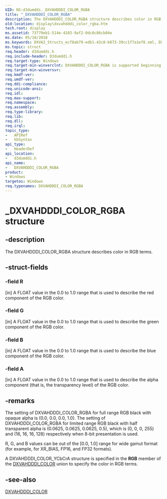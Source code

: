 ```yaml
---
UID: NS:d3dumddi._DXVAHDDDI_COLOR_RGBA
title: "_DXVAHDDDI_COLOR_RGBA"
description: The DXVAHDDDI_COLOR_RGBA structure describes color in RGB terms.
old-location: display\dxvahdddi_color_rgba.htm
tech.root: display
ms.assetid: 73779eb1-514e-4103-9af2-0dc0c86cb04e
ms.date: 05/10/2018
ms.keywords: DXVA2_Structs_ecf8ab79-edb1-42c8-b873-39cc1f7a1ef8.xml, DXVAHDDDI_COLOR_RGBA, DXVAHDDDI_COLOR_RGBA structure [Display Devices], _DXVAHDDDI_COLOR_RGBA, d3dumddi/DXVAHDDDI_COLOR_RGBA, display.dxvahdddi_color_rgba
ms.topic: struct
req.header: d3dumddi.h
req.include-header: D3dumddi.h
req.target-type: Windows
req.target-min-winverclnt: DXVAHDDDI_COLOR_RGBA is supported beginning with the Windows 7 operating system.
req.target-min-winversvr: 
req.kmdf-ver: 
req.umdf-ver: 
req.ddi-compliance: 
req.unicode-ansi: 
req.idl: 
req.max-support: 
req.namespace: 
req.assembly: 
req.type-library: 
req.lib: 
req.dll: 
req.irql: 
topic_type:
-	APIRef
-	kbSyntax
api_type:
-	HeaderDef
api_location:
-	d3dumddi.h
api_name:
-	DXVAHDDDI_COLOR_RGBA
product:
- Windows
targetos: Windows
req.typenames: DXVAHDDDI_COLOR_RGBA
---
```


# _DXVAHDDDI_COLOR_RGBA structure


## -description


The DXVAHDDDI_COLOR_RGBA structure describes color in RGB terms.  


## -struct-fields




### -field R

[in] A FLOAT value in the 0.0 to 1.0 range that is used to describe the red component of the RGB color. 


### -field G

[in] A FLOAT value in the 0.0 to 1.0 range that is used to describe the green component of the RGB color.


### -field B

[in] A FLOAT value in the 0.0 to 1.0 range that is used to describe the blue component of the RGB color.


### -field A

[in] A FLOAT value in the 0.0 to 1.0 range that is used to describe the alpha component (that is, the transparency level) of the RGB color.


## -remarks



The setting of DXVAHDDDI_COLOR_RGBA for full range RGB black with opaque alpha is (0.0, 0.0, 0.0, 1.0). The setting of DXVAHDDDI_COLOR_RGBA for limited range RGB black with half transparent alpha is (0.0625, 0.0625, 0.0625, 0.5), which is (0, 0, 0, 255) and (16, 16, 16, 128) respectively when 8-bit presentation is used.

R, G, and B values can be out of the [0.0, 1.0] range for wide gamut format (for example, for XR_BIAS, FP16, and FP32 formats).

A DXVAHDDDI_COLOR_YCbCrA structure is specified in the <b>RGB</b> member of the <a href="https://msdn.microsoft.com/library/windows/hardware/ff563025">DXVAHDDDI_COLOR</a> union to specify the color in RGB terms.




## -see-also




<a href="https://msdn.microsoft.com/library/windows/hardware/ff563025">DXVAHDDDI_COLOR</a>
 

 

